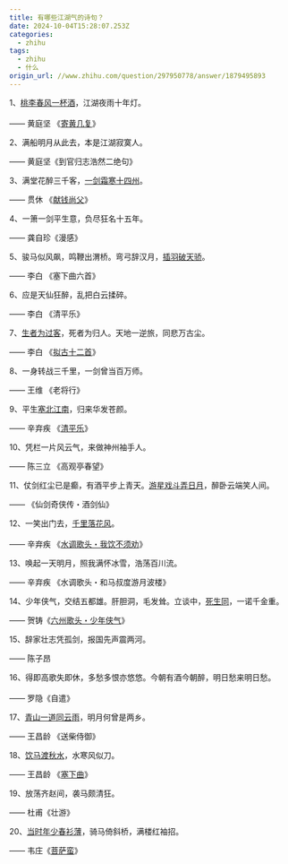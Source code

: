 ```yaml
---
title: 有哪些江湖气的诗句？
date: 2024-10-04T15:28:07.253Z
categories:
  - zhihu
tags:
  - zhihu
  - 什么
origin_url: //www.zhihu.com/question/297950778/answer/1879495893
---
```

1、[桃李春风一杯酒](https://zhida.zhihu.com/search?content_id=371809382\&content_type=Answer\&match_order=1\&q=%E6%A1%83%E6%9D%8E%E6%98%A5%E9%A3%8E%E4%B8%80%E6%9D%AF%E9%85%92\&zd_token=eyJhbGciOiJIUzI1NiIsInR5cCI6IkpXVCJ9.eyJpc3MiOiJ6aGlkYV9zZXJ2ZXIiLCJleHAiOjE3MjgyMjg0NzYsInEiOiLmoYPmnY7mmKXpo47kuIDmna_phZIiLCJ6aGlkYV9zb3VyY2UiOiJlbnRpdHkiLCJjb250ZW50X2lkIjozNzE4MDkzODIsImNvbnRlbnRfdHlwZSI6IkFuc3dlciIsIm1hdGNoX29yZGVyIjoxLCJ6ZF90b2tlbiI6bnVsbH0.c3nhCkaUQSss5eiSgh-jdwN5bPlZuGKZmglMEkab9rQ\&zhida_source=entity)，江湖夜雨十年灯。\
\
—— 黄庭坚 《[寄黄几复](https://zhida.zhihu.com/search?content_id=371809382\&content_type=Answer\&match_order=1\&q=%E5%AF%84%E9%BB%84%E5%87%A0%E5%A4%8D\&zd_token=eyJhbGciOiJIUzI1NiIsInR5cCI6IkpXVCJ9.eyJpc3MiOiJ6aGlkYV9zZXJ2ZXIiLCJleHAiOjE3MjgyMjg0NzYsInEiOiLlr4Tpu4Tlh6DlpI0iLCJ6aGlkYV9zb3VyY2UiOiJlbnRpdHkiLCJjb250ZW50X2lkIjozNzE4MDkzODIsImNvbnRlbnRfdHlwZSI6IkFuc3dlciIsIm1hdGNoX29yZGVyIjoxLCJ6ZF90b2tlbiI6bnVsbH0.d5I32TLDEosVHJDd0LKsDCf0v_mB2GSi4o7eHJCQFiU\&zhida_source=entity)》

2、满船明月从此去，本是江湖寂寞人。

—— 黄庭坚《到官归志浩然二绝句》

3、满堂花醉三千客，[一剑霜寒十四州](https://zhida.zhihu.com/search?content_id=371809382\&content_type=Answer\&match_order=1\&q=%E4%B8%80%E5%89%91%E9%9C%9C%E5%AF%92%E5%8D%81%E5%9B%9B%E5%B7%9E\&zd_token=eyJhbGciOiJIUzI1NiIsInR5cCI6IkpXVCJ9.eyJpc3MiOiJ6aGlkYV9zZXJ2ZXIiLCJleHAiOjE3MjgyMjg0NzYsInEiOiLkuIDliZHpnJzlr5LljYHlm5vlt54iLCJ6aGlkYV9zb3VyY2UiOiJlbnRpdHkiLCJjb250ZW50X2lkIjozNzE4MDkzODIsImNvbnRlbnRfdHlwZSI6IkFuc3dlciIsIm1hdGNoX29yZGVyIjoxLCJ6ZF90b2tlbiI6bnVsbH0.Hc1IkqGMXjzJSVI-46M7iOKeef-9sLBWNg6IQde3mVM\&zhida_source=entity)。

—— 贯休 《[献钱尚父](https://zhida.zhihu.com/search?content_id=371809382\&content_type=Answer\&match_order=1\&q=%E7%8C%AE%E9%92%B1%E5%B0%9A%E7%88%B6\&zd_token=eyJhbGciOiJIUzI1NiIsInR5cCI6IkpXVCJ9.eyJpc3MiOiJ6aGlkYV9zZXJ2ZXIiLCJleHAiOjE3MjgyMjg0NzYsInEiOiLnjK7pkrHlsJrniLYiLCJ6aGlkYV9zb3VyY2UiOiJlbnRpdHkiLCJjb250ZW50X2lkIjozNzE4MDkzODIsImNvbnRlbnRfdHlwZSI6IkFuc3dlciIsIm1hdGNoX29yZGVyIjoxLCJ6ZF90b2tlbiI6bnVsbH0.BwtpjafuqzSPtLT9e2aeZrbrDy6CH2dmlxa4cB4e5bo\&zhida_source=entity)》

4、一箫一剑平生意，负尽狂名十五年。

—— 龚自珍《漫感》

5、骏马似风飙，鸣鞭出渭桥。弯弓辞汉月，[插羽破天骄](https://zhida.zhihu.com/search?content_id=371809382\&content_type=Answer\&match_order=1\&q=%E6%8F%92%E7%BE%BD%E7%A0%B4%E5%A4%A9%E9%AA%84\&zd_token=eyJhbGciOiJIUzI1NiIsInR5cCI6IkpXVCJ9.eyJpc3MiOiJ6aGlkYV9zZXJ2ZXIiLCJleHAiOjE3MjgyMjg0NzYsInEiOiLmj5Lnvr3noLTlpKnpqoQiLCJ6aGlkYV9zb3VyY2UiOiJlbnRpdHkiLCJjb250ZW50X2lkIjozNzE4MDkzODIsImNvbnRlbnRfdHlwZSI6IkFuc3dlciIsIm1hdGNoX29yZGVyIjoxLCJ6ZF90b2tlbiI6bnVsbH0.eD9Jb-d0uHPEKh_TaZBac6fd8_0RJYsfLF03y7UiFwk\&zhida_source=entity)。

—— 李白 《塞下曲六首》

6、应是天仙狂醉，乱把白云揉碎。

—— 李白 《清平乐》

7、[生者为过客](https://zhida.zhihu.com/search?content_id=371809382\&content_type=Answer\&match_order=1\&q=%E7%94%9F%E8%80%85%E4%B8%BA%E8%BF%87%E5%AE%A2\&zd_token=eyJhbGciOiJIUzI1NiIsInR5cCI6IkpXVCJ9.eyJpc3MiOiJ6aGlkYV9zZXJ2ZXIiLCJleHAiOjE3MjgyMjg0NzYsInEiOiLnlJ_ogIXkuLrov4flrqIiLCJ6aGlkYV9zb3VyY2UiOiJlbnRpdHkiLCJjb250ZW50X2lkIjozNzE4MDkzODIsImNvbnRlbnRfdHlwZSI6IkFuc3dlciIsIm1hdGNoX29yZGVyIjoxLCJ6ZF90b2tlbiI6bnVsbH0.JZFsPH2x6QSI9TgpJGKaEI64holPhxJIuHb8_l9DDX8\&zhida_source=entity)，死者为归人。天地一逆旅，同悲万古尘。

—— 李白 《[拟古十二首](https://zhida.zhihu.com/search?content_id=371809382\&content_type=Answer\&match_order=1\&q=%E6%8B%9F%E5%8F%A4%E5%8D%81%E4%BA%8C%E9%A6%96\&zd_token=eyJhbGciOiJIUzI1NiIsInR5cCI6IkpXVCJ9.eyJpc3MiOiJ6aGlkYV9zZXJ2ZXIiLCJleHAiOjE3MjgyMjg0NzYsInEiOiLmi5_lj6TljYHkuozpppYiLCJ6aGlkYV9zb3VyY2UiOiJlbnRpdHkiLCJjb250ZW50X2lkIjozNzE4MDkzODIsImNvbnRlbnRfdHlwZSI6IkFuc3dlciIsIm1hdGNoX29yZGVyIjoxLCJ6ZF90b2tlbiI6bnVsbH0.kTaegwBc8CNSwIR5ZsIw84_cz-Hqqu19shIb2SUYvZA\&zhida_source=entity)》

8、一身转战三千里，一剑曾当百万师。

—— 王维 《老将行》

9、平生[塞北江南](https://zhida.zhihu.com/search?content_id=371809382\&content_type=Answer\&match_order=1\&q=%E5%A1%9E%E5%8C%97%E6%B1%9F%E5%8D%97\&zd_token=eyJhbGciOiJIUzI1NiIsInR5cCI6IkpXVCJ9.eyJpc3MiOiJ6aGlkYV9zZXJ2ZXIiLCJleHAiOjE3MjgyMjg0NzYsInEiOiLloZ7ljJfmsZ_ljZciLCJ6aGlkYV9zb3VyY2UiOiJlbnRpdHkiLCJjb250ZW50X2lkIjozNzE4MDkzODIsImNvbnRlbnRfdHlwZSI6IkFuc3dlciIsIm1hdGNoX29yZGVyIjoxLCJ6ZF90b2tlbiI6bnVsbH0.-XAtmxhfV0WxNYL7nJp7NjUQnP4n3IruLnhFCrLPT_Q\&zhida_source=entity)，归来华发苍颜。

—— 辛弃疾 《[清平乐](https://zhida.zhihu.com/search?content_id=371809382\&content_type=Answer\&match_order=2\&q=%E6%B8%85%E5%B9%B3%E4%B9%90\&zd_token=eyJhbGciOiJIUzI1NiIsInR5cCI6IkpXVCJ9.eyJpc3MiOiJ6aGlkYV9zZXJ2ZXIiLCJleHAiOjE3MjgyMjg0NzYsInEiOiLmuIXlubPkuZAiLCJ6aGlkYV9zb3VyY2UiOiJlbnRpdHkiLCJjb250ZW50X2lkIjozNzE4MDkzODIsImNvbnRlbnRfdHlwZSI6IkFuc3dlciIsIm1hdGNoX29yZGVyIjoyLCJ6ZF90b2tlbiI6bnVsbH0.CaahEJo8ykeA0byrGgAKVQagLo4PEIoBlSX9EipHQi8\&zhida_source=entity)》

10、凭栏一片风云气，来做神州袖手人。

—— 陈三立 《高观亭春望》

11、仗剑红尘已是癫，有酒平步上青天。[游星戏斗弄日月](https://zhida.zhihu.com/search?content_id=371809382\&content_type=Answer\&match_order=1\&q=%E6%B8%B8%E6%98%9F%E6%88%8F%E6%96%97%E5%BC%84%E6%97%A5%E6%9C%88\&zd_token=eyJhbGciOiJIUzI1NiIsInR5cCI6IkpXVCJ9.eyJpc3MiOiJ6aGlkYV9zZXJ2ZXIiLCJleHAiOjE3MjgyMjg0NzYsInEiOiLmuLjmmJ_miI_mlpflvITml6XmnIgiLCJ6aGlkYV9zb3VyY2UiOiJlbnRpdHkiLCJjb250ZW50X2lkIjozNzE4MDkzODIsImNvbnRlbnRfdHlwZSI6IkFuc3dlciIsIm1hdGNoX29yZGVyIjoxLCJ6ZF90b2tlbiI6bnVsbH0.xQLAJw11ruCaEPubbak5_kDdkt_7ZxVu3ZSIaF29_Mo\&zhida_source=entity)，醉卧云端笑人间。

—— 《仙剑奇侠传・酒剑仙》

12、一笑出门去，[千里落花风](https://zhida.zhihu.com/search?content_id=371809382\&content_type=Answer\&match_order=1\&q=%E5%8D%83%E9%87%8C%E8%90%BD%E8%8A%B1%E9%A3%8E\&zd_token=eyJhbGciOiJIUzI1NiIsInR5cCI6IkpXVCJ9.eyJpc3MiOiJ6aGlkYV9zZXJ2ZXIiLCJleHAiOjE3MjgyMjg0NzYsInEiOiLljYPph4zokL3oirHpo44iLCJ6aGlkYV9zb3VyY2UiOiJlbnRpdHkiLCJjb250ZW50X2lkIjozNzE4MDkzODIsImNvbnRlbnRfdHlwZSI6IkFuc3dlciIsIm1hdGNoX29yZGVyIjoxLCJ6ZF90b2tlbiI6bnVsbH0.MTUUQUoYJMCaoi83vBUrgEjZFvH0Dwni32DvNRwKIAc\&zhida_source=entity)。\
\
—— 辛弃疾 《[水调歌头・我饮不须劝](https://zhida.zhihu.com/search?content_id=371809382\&content_type=Answer\&match_order=1\&q=%E6%B0%B4%E8%B0%83%E6%AD%8C%E5%A4%B4%C2%B7%E6%88%91%E9%A5%AE%E4%B8%8D%E9%A1%BB%E5%8A%9D\&zd_token=eyJhbGciOiJIUzI1NiIsInR5cCI6IkpXVCJ9.eyJpc3MiOiJ6aGlkYV9zZXJ2ZXIiLCJleHAiOjE3MjgyMjg0NzYsInEiOiLmsLTosIPmrYzlpLTCt-aIkemlruS4jemhu-WKnSIsInpoaWRhX3NvdXJjZSI6ImVudGl0eSIsImNvbnRlbnRfaWQiOjM3MTgwOTM4MiwiY29udGVudF90eXBlIjoiQW5zd2VyIiwibWF0Y2hfb3JkZXIiOjEsInpkX3Rva2VuIjpudWxsfQ.NrHtJecfNZCldmU5yVKgN-JkwTlKJETnFgxH0pieJyg\&zhida_source=entity)》

13、唤起一天明月，照我满怀冰雪，浩荡百川流。

—— 辛弃疾 《水调歌头・和马叔度游月波楼》

14、少年侠气，交结五都雄。肝胆洞，毛发耸。立谈中，[死生同](https://zhida.zhihu.com/search?content_id=371809382\&content_type=Answer\&match_order=1\&q=%E6%AD%BB%E7%94%9F%E5%90%8C\&zd_token=eyJhbGciOiJIUzI1NiIsInR5cCI6IkpXVCJ9.eyJpc3MiOiJ6aGlkYV9zZXJ2ZXIiLCJleHAiOjE3MjgyMjg0NzYsInEiOiLmrbvnlJ_lkIwiLCJ6aGlkYV9zb3VyY2UiOiJlbnRpdHkiLCJjb250ZW50X2lkIjozNzE4MDkzODIsImNvbnRlbnRfdHlwZSI6IkFuc3dlciIsIm1hdGNoX29yZGVyIjoxLCJ6ZF90b2tlbiI6bnVsbH0.Jmj5rSHBFTdB2raAGER34rp0Uy9brAgxySfZsNt4R8Y\&zhida_source=entity)，一诺千金重。

—— 贺铸《[六州歌头・少年侠气](https://zhida.zhihu.com/search?content_id=371809382\&content_type=Answer\&match_order=1\&q=%E5%85%AD%E5%B7%9E%E6%AD%8C%E5%A4%B4%C2%B7%E5%B0%91%E5%B9%B4%E4%BE%A0%E6%B0%94\&zd_token=eyJhbGciOiJIUzI1NiIsInR5cCI6IkpXVCJ9.eyJpc3MiOiJ6aGlkYV9zZXJ2ZXIiLCJleHAiOjE3MjgyMjg0NzYsInEiOiLlha3lt57mrYzlpLTCt-WwkeW5tOS-oOawlCIsInpoaWRhX3NvdXJjZSI6ImVudGl0eSIsImNvbnRlbnRfaWQiOjM3MTgwOTM4MiwiY29udGVudF90eXBlIjoiQW5zd2VyIiwibWF0Y2hfb3JkZXIiOjEsInpkX3Rva2VuIjpudWxsfQ.zGVwi_keWa7wy0JlE1q3b4s90eDpGQWOL2p8y9aDR-o\&zhida_source=entity)》

15、辞家壮志凭孤剑，报国先声震两河。

—— 陈子昂

16、得即高歌失即休，多愁多恨亦悠悠。今朝有酒今朝醉，明日愁来明日愁。\
\
—— 罗隐《自遣》

17、[青山一道同云雨](https://zhida.zhihu.com/search?content_id=371809382\&content_type=Answer\&match_order=1\&q=%E9%9D%92%E5%B1%B1%E4%B8%80%E9%81%93%E5%90%8C%E4%BA%91%E9%9B%A8\&zd_token=eyJhbGciOiJIUzI1NiIsInR5cCI6IkpXVCJ9.eyJpc3MiOiJ6aGlkYV9zZXJ2ZXIiLCJleHAiOjE3MjgyMjg0NzYsInEiOiLpnZLlsbHkuIDpgZPlkIzkupHpm6giLCJ6aGlkYV9zb3VyY2UiOiJlbnRpdHkiLCJjb250ZW50X2lkIjozNzE4MDkzODIsImNvbnRlbnRfdHlwZSI6IkFuc3dlciIsIm1hdGNoX29yZGVyIjoxLCJ6ZF90b2tlbiI6bnVsbH0.eSXsQhwzALmV1mXdxJjFCOt8GI21TH0Ihv2cVC70A-I\&zhida_source=entity)，明月何曾是两乡。

—— 王昌龄 《送柴侍御》

18、[饮马渡秋水](https://zhida.zhihu.com/search?content_id=371809382\&content_type=Answer\&match_order=1\&q=%E9%A5%AE%E9%A9%AC%E6%B8%A1%E7%A7%8B%E6%B0%B4\&zd_token=eyJhbGciOiJIUzI1NiIsInR5cCI6IkpXVCJ9.eyJpc3MiOiJ6aGlkYV9zZXJ2ZXIiLCJleHAiOjE3MjgyMjg0NzYsInEiOiLppa7pqazmuKHnp4vmsLQiLCJ6aGlkYV9zb3VyY2UiOiJlbnRpdHkiLCJjb250ZW50X2lkIjozNzE4MDkzODIsImNvbnRlbnRfdHlwZSI6IkFuc3dlciIsIm1hdGNoX29yZGVyIjoxLCJ6ZF90b2tlbiI6bnVsbH0.FB5BH94Xo1QJXTda2Q4ubCOsXDw4PAP74hrblSwKVb8\&zhida_source=entity)，水寒风似刀。

—— 王昌龄 《[塞下曲](https://zhida.zhihu.com/search?content_id=371809382\&content_type=Answer\&match_order=2\&q=%E5%A1%9E%E4%B8%8B%E6%9B%B2\&zd_token=eyJhbGciOiJIUzI1NiIsInR5cCI6IkpXVCJ9.eyJpc3MiOiJ6aGlkYV9zZXJ2ZXIiLCJleHAiOjE3MjgyMjg0NzYsInEiOiLloZ7kuIvmm7IiLCJ6aGlkYV9zb3VyY2UiOiJlbnRpdHkiLCJjb250ZW50X2lkIjozNzE4MDkzODIsImNvbnRlbnRfdHlwZSI6IkFuc3dlciIsIm1hdGNoX29yZGVyIjoyLCJ6ZF90b2tlbiI6bnVsbH0.mqUEWLvvFFecMc_8bfz5vOF9cxnaC9_kxjrAKAxnRzU\&zhida_source=entity)》

19、放荡齐赵间，袭马颇清狂。

—— 杜甫《壮游》

20、[当时年少春衫薄](https://zhida.zhihu.com/search?content_id=371809382\&content_type=Answer\&match_order=1\&q=%E5%BD%93%E6%97%B6%E5%B9%B4%E5%B0%91%E6%98%A5%E8%A1%AB%E8%96%84\&zd_token=eyJhbGciOiJIUzI1NiIsInR5cCI6IkpXVCJ9.eyJpc3MiOiJ6aGlkYV9zZXJ2ZXIiLCJleHAiOjE3MjgyMjg0NzYsInEiOiLlvZPml7blubTlsJHmmKXooavoloQiLCJ6aGlkYV9zb3VyY2UiOiJlbnRpdHkiLCJjb250ZW50X2lkIjozNzE4MDkzODIsImNvbnRlbnRfdHlwZSI6IkFuc3dlciIsIm1hdGNoX29yZGVyIjoxLCJ6ZF90b2tlbiI6bnVsbH0.UqcmFkQYlY44k6S62E0_b2AD8TDjiFVItiqDY4NPLEU\&zhida_source=entity)，骑马倚斜桥，满楼红袖招。

—— 韦庄《[菩萨蛮](https://zhida.zhihu.com/search?content_id=371809382\&content_type=Answer\&match_order=1\&q=%E8%8F%A9%E8%90%A8%E8%9B%AE\&zd_token=eyJhbGciOiJIUzI1NiIsInR5cCI6IkpXVCJ9.eyJpc3MiOiJ6aGlkYV9zZXJ2ZXIiLCJleHAiOjE3MjgyMjg0NzYsInEiOiLoj6nokKjom64iLCJ6aGlkYV9zb3VyY2UiOiJlbnRpdHkiLCJjb250ZW50X2lkIjozNzE4MDkzODIsImNvbnRlbnRfdHlwZSI6IkFuc3dlciIsIm1hdGNoX29yZGVyIjoxLCJ6ZF90b2tlbiI6bnVsbH0.QPcsFWEIyvJ8_45PmQ6siZaij6o9ZY-ip6138tA1rsY\&zhida_source=entity)》
